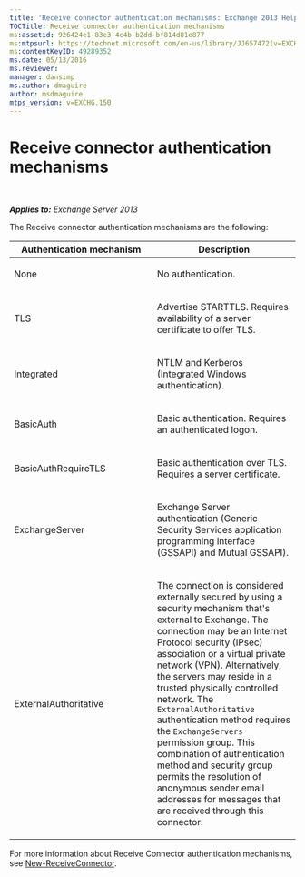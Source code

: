 ```yaml
---
title: 'Receive connector authentication mechanisms: Exchange 2013 Help'
TOCTitle: Receive connector authentication mechanisms
ms:assetid: 926424e1-83e3-4c4b-b2dd-bf814d81e877
ms:mtpsurl: https://technet.microsoft.com/en-us/library/JJ657472(v=EXCHG.150)
ms:contentKeyID: 49289352
ms.date: 05/13/2016
ms.reviewer: 
manager: dansimp
ms.author: dmaguire
author: msdmaguire
mtps_version: v=EXCHG.150
---
```


# Receive connector authentication mechanisms

 

_**Applies to:** Exchange Server 2013_



The Receive connector authentication mechanisms are the following:


<table>
<colgroup>
<col style="width: 50%" />
<col style="width: 50%" />
</colgroup>
<thead>
<tr class="header">
<th>Authentication mechanism</th>
<th>Description</th>
</tr>
</thead>
<tbody>
<tr class="odd">
<td><p>None</p></td>
<td><p>No authentication.</p></td>
</tr>
<tr class="even">
<td><p>TLS</p></td>
<td><p>Advertise STARTTLS. Requires availability of a server certificate to offer TLS.</p></td>
</tr>
<tr class="odd">
<td><p>Integrated</p></td>
<td><p>NTLM and Kerberos (Integrated Windows authentication).</p></td>
</tr>
<tr class="even">
<td><p>BasicAuth</p></td>
<td><p>Basic authentication. Requires an authenticated logon.</p></td>
</tr>
<tr class="odd">
<td><p>BasicAuthRequireTLS</p></td>
<td><p>Basic authentication over TLS. Requires a server certificate.</p></td>
</tr>
<tr class="even">
<td><p>ExchangeServer</p></td>
<td><p>Exchange Server authentication (Generic Security Services application programming interface (GSSAPI) and Mutual GSSAPI).</p></td>
</tr>
<tr class="odd">
<td><p>ExternalAuthoritative</p></td>
<td><p>The connection is considered externally secured by using a security mechanism that's external to Exchange. The connection may be an Internet Protocol security (IPsec) association or a virtual private network (VPN). Alternatively, the servers may reside in a trusted physically controlled network. The <code>ExternalAuthoritative</code> authentication method requires the <code>ExchangeServers</code> permission group. This combination of authentication method and security group permits the resolution of anonymous sender email addresses for messages that are received through this connector.</p></td>
</tr>
</tbody>
</table>


For more information about Receive Connector authentication mechanisms, see [New-ReceiveConnector](https://technet.microsoft.com/en-us/library/bb125139\(v=exchg.150\)).

